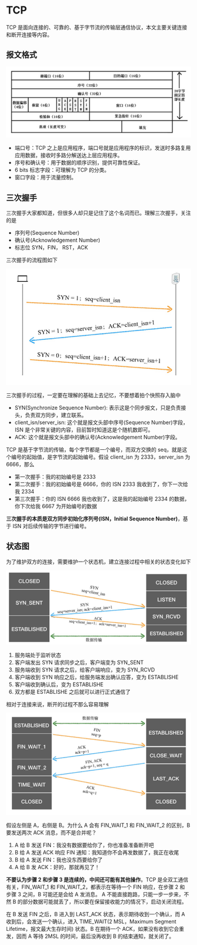 # TCP

TCP 是面向连接的、可靠的、基于字节流的传输层通信协议，本文主要关键连接和断开连接等内容。

## 报文格式

![TCP报文格式](assets/tcp.jpg)

- 端口号：TCP 之上是应用程序，端口号就是应用程序的标识，发送时多路复用应用数据，接收时多路分解送达上层应用程序。
- 序号和确认号：用于数据的顺序识别，提供可靠性保证。
- 6 bits 标志字段：可理解为 TCP 的分类。
- 窗口字段：用于流量控制。

## 三次握手

三次握手大家都知道，但很多人却只是记住了这个名词而已。理解三次握手，关注的是

- 序列号(Sequence Number)
- 确认号(Acknowledgement Number)
- 标志位 SYN，FIN， RST，ACK

三次握手的流程图如下

![三次握手的流程图](assets/handshake.jpg)

三次握手的过程，一定要在理解的基础上去记忆，不要想着拍个快照存入脑中

- SYN(Synchronize Sequence Number): 表示这是个同步报文，只是负责接头，负责双方同步，建立联系。
- client_isn/server_isn: 这个就是报文头部中序号(Sequence Number)字段，ISN 是个非常关键的内容，目前暂时知道这是个随机数即可。
- ACK: 这个就是报文头部中的确认号(Acknowledgement Number)字段。

TCP 是基于字节流的传输，每个字节都是一个编号，而双方交换的 seq，就是这个编号的起始值，是字节流的起始编号。假设 client_isn 为 2333，server_isn 为 6666，那么

- 第一次握手：我的初始编号是 2333
- 第二次握手：我的初始编号是 6666，你的 ISN 2333 我收到了，你下一次给我 2334
- 第三次握手：你的 ISN 6666 我也收到了，这是我的起始编号 2334 的数据，你下次给我 6667 为开始编号的数据

**三次握手的本质是双方同步初始化序列号(ISN，Initial Sequence Number)**，基于 ISN 对后续传输的字节进行编号。

## 状态图

为了维护双方的连接，需要维护一个状态机，建立连接过程中相关的状态变化如下

![TCP 连接状态变化图](assets/handshake-status-1.jpg)

1. 服务端处于监听状态
1. 客户端发出 SYN 请求同步之后，客户端变为 SYN_SENT
1. 服务端收到 SYN 请求之后，给客户端响应，变为 SYN_RCVD
1. 客户端收到 SYN 响应之后，给服务端发出确认应答，变为 ESTABLISHE
1. 客户端收到确认后，变为 ESTABLISHE
1. 双方都是 ESTABLISHE 之后就可以进行正式通信了

相对于连接来说，断开的过程不那么容易理解

![TCP 断开连接状态变化图](assets/tcp-close.jpg)

假设左侧是 A，右侧是 B。为什么 A 会有 FIN_WAIT_1 和 FIN_WAIT_2 的区别，B 要发送两次 ACK 消息，而不是合并呢？

1. A 给 B 发送 FIN：我没有数据要给你了，你也准备准备断开吧
1. B 给 A 发送 ACK 响应 FIN 通知：我知道你不会再发数据了，我正在收尾
1. B 给 A 发送 FIN：我也没东西要给你了
1. A 给 B 发 ACK：好的，那就再见了！

**不要认为步骤 2 和步骤 3 是连续的，中间还可能有其他操作**。TCP 是全双工通信有关，FIN_WAIT_1 和 FIN_WAIT_2，都表示在等待一个 FIN 响应，在步骤 2 和 步骤 3 之间，B 可能还是会给 A 发消息。 A 不能直接跑路，只能一步一步来，不然 B 的部分数据可能就丢了，所以要在保留接收能力的情况下，启动关闭流程。

在 B 发送 FIN 之后，B 进入到 LAST_ACK 状态，表示期待收到一个确认，而 A 收到后，会发送一个确认，进入 TIME_WAIT(2 MSL，Maximum Segment Lifetime，报文最大生存时间) 状态。B 在期待一个 ACK，如果没有收到它会重发，因而 A 等待 2MSL 的时间，最后没再收到 B 的结束通知，就关闭了。
